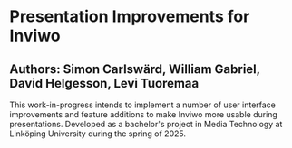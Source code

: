 # Presentation Improvements for Inviwo
## Authors: Simon Carlswärd, William Gabriel, David Helgesson, Levi Tuoremaa

This work-in-progress intends to implement a number of user interface improvements and feature additions to make Inviwo more usable during presentations. Developed as a bachelor's project in Media Technology at Linköping University during the spring of 2025.